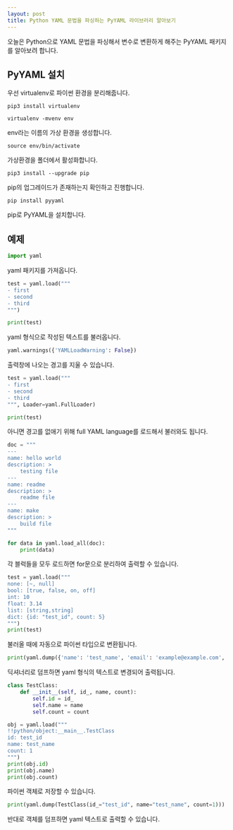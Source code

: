 ```yaml
---
layout: post
title: Python YAML 문법을 파싱하는 PyYAML 라이브러리 알아보기
---
```


오늘은 Python으로 YAML 문법을 파싱해서 변수로 변환하게 해주는 PyYAML 패키지를 알아보려 합니다.

## PyYAML 설치

우선 virtualenv로 파이썬 환경을 분리해줍니다.

```
pip3 install virtualenv
```

```
virtualenv -mvenv env
```

env라는 이름의 가상 환경을 생성합니다.

```
source env/bin/activate
```

가상환경을 폴더에서 활성화합니다.

```
pip3 install --upgrade pip
```

pip의 업그레이드가 존재하는지 확인하고 진행합니다.

```
pip install pyyaml
```

pip로 PyYAML을 설치합니다.

## 예제

```python
import yaml
```

yaml 패키지를 가져옵니다.

```python
test = yaml.load("""
- first
- second
- third
""")

print(test)
```

yaml 형식으로 작성된 텍스트를 불러옵니다.

```python
yaml.warnings({'YAMLLoadWarning': False})
```

출력창에 나오는 경고를 지울 수 있습니다.

```python
test = yaml.load("""
- first
- second
- third
""", Loader=yaml.FullLoader)

print(test)
```

아니면 경고를 없애기 위해 full YAML language를 로드해서 불러와도 됩니다.

```python
doc = """
---
name: hello world
description: >
    testing file
---
name: readme
description: >
    readme file
---
name: make
description: >
    build file
"""

for data in yaml.load_all(doc):
    print(data)
```

각 블럭들을 모두 로드하면 for문으로 분리하여 출력할 수 있습니다.

```python
test = yaml.load("""
none: [~, null]
bool: [true, false, on, off]
int: 10
float: 3.14
list: [string,string]
dict: {id: "test_id", count: 5}
""")
print(test)
```

불러올 때에 자동으로 파이썬 타입으로 변환됩니다.

```python
print(yaml.dump({'name': 'test_name', 'email': 'example@example.com', 'todo': ['post article', 'sql study']}))
```

딕셔너리로 덤프하면 yaml 형식의 텍스트로 변경되어 출력됩니다.

```python
class TestClass:
    def __init__(self, id_, name, count):
        self.id = id_
        self.name = name
        self.count = count

obj = yaml.load("""
!!python/object:__main__.TestClass
id: test_id
name: test_name
count: 1
""")
print(obj.id)
print(obj.name)
print(obj.count)
```

파이썬 객체로 저장할 수 있습니다.

```python
print(yaml.dump(TestClass(id_="test_id", name="test_name", count=1)))
```

반대로 객체를 덤프하면 yaml 텍스트로 출력할 수 있습니다.
